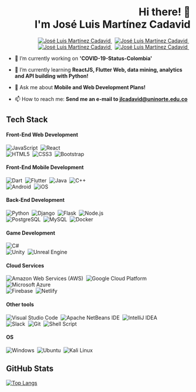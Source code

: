 
<div align="right">
  
  

  # Hi there! 👋 <br/> I'm José Luis Martínez Cadavid



  <a href="https://github.com/jlcadavid/" target="_blank" rel="noopener noreferrer">
  <img src="https://img.shields.io/badge/github%20-%23161b22.svg?&style=for-the-badge&logo=github&logoColor=white" alt="José Luis Martínez Cadavid"/>
  </a>&nbsp;

  <a href="https://www.linkedin.com/in/jlcadavid/" target="_blank" rel="noopener noreferrer">
  <img src="https://img.shields.io/badge/linkedin%20-%230077B5.svg?&style=for-the-badge&logo=linkedin&logoColor=white" alt="José Luis Martínez Cadavid"/>
  </a>&nbsp;

  <a href="https://www.instagram.com/jlcadavid/" target="_blank" rel="noopener noreferrer">
  <img src="https://img.shields.io/badge/instagram%20-%23E4405F.svg?&style=for-the-badge&logo=instagram&logoColor=white" alt="José Luis Martínez Cadavid"/>
  </a>&nbsp;

  <a href="mailto:jlcadavid@uninorte.edu.co" target="_blank" rel="noopener noreferrer">
  <img src="https://img.shields.io/badge/Gmail-D14836?style=for-the-badge&logo=gmail&logoColor=white" alt="José Luis Martínez Cadavid"/>
  </a>&nbsp;

</div>



- 🔭 I’m currently working on **'COVID-19-Status-Colombia'**
- 🌱 I’m currently learning **ReactJS, Flutter Web, data mining, analytics and API building with Python!**

- 🔭 Ask me about **Mobile and Web Development Plans!**

- 📫 How to reach me: **Send me an e-mail to jlcadavid@uninorte.edu.co**



## Tech Stack

#### Front-End Web Development

<img src="https://img.shields.io/badge/JavaScript-323330?style=for-the-badge&logo=javascript&logoColor=F7DF1E" alt="JavaScript"/>&nbsp;
<img src="https://img.shields.io/badge/React-20232A?style=for-the-badge&logo=react&logoColor=61DAFB" alt="React"/>&nbsp;
<br/>
<img src="https://img.shields.io/badge/html5%20-%23E34F26.svg?&style=for-the-badge&logo=html5&logoColor=white" alt="HTML5"/>&nbsp;
<img src="https://img.shields.io/badge/css3%20-%231572B6.svg?&style=for-the-badge&logo=css3&logoColor=white" alt="CSS3"/>&nbsp;
<img src="https://img.shields.io/badge/Bootstrap-563D7C?style=for-the-badge&logo=bootstrap&logoColor=white" alt="Bootstrap"/>&nbsp;

#### Front-End Mobile Development

<img src="https://img.shields.io/badge/Dart-0175C2?style=for-the-badge&logo=dart&logoColor=white" alt="Dart"/>&nbsp;
<img src="https://img.shields.io/badge/Flutter-02569B?style=for-the-badge&logo=flutter&logoColor=white" alt="Flutter"/>&nbsp;
<img src="https://img.shields.io/badge/Java-ED8B00?style=for-the-badge&logo=java&logoColor=white" alt="Java"/>&nbsp;
<img src="https://img.shields.io/badge/C%2B%2B-00599C?style=for-the-badge&logo=c%2B%2B&logoColor=white" alt="C++"/>&nbsp;
<br/>
<img src="https://img.shields.io/badge/Android-3DDC84?style=for-the-badge&logo=android&logoColor=white" alt="Android"/>&nbsp;
<img src="https://img.shields.io/badge/iOS-000000?style=for-the-badge&logo=ios&logoColor=white" alt="iOS"/>&nbsp;

#### Back-End Development

<img src="https://img.shields.io/badge/python%20-%233776AB.svg?&style=for-the-badge&logo=python&logoColor=white" alt="Python"/>&nbsp;
<img src="https://img.shields.io/badge/Django-092E20?style=for-the-badge&logo=django&logoColor=white" alt="Django"/>&nbsp;
<img src="https://img.shields.io/badge/Flask-000000?style=for-the-badge&logo=flask&logoColor=white" alt="Flask"/>&nbsp;
<img src="https://img.shields.io/badge/node.js%20-%23339933.svg?&style=for-the-badge&logo=node.js&logoColor=white" alt="Node.js"/>&nbsp;
<br/>
<img src="https://img.shields.io/badge/PostgreSQL-316192?style=for-the-badge&logo=postgresql&logoColor=white" alt="PostgreSQL"/>&nbsp;
<img src="https://img.shields.io/badge/MySQL-00000F?style=for-the-badge&logo=mysql&logoColor=white" alt="MySQL"/>&nbsp;
<img src="https://img.shields.io/badge/Docker-2CA5E0?style=for-the-badge&logo=docker&logoColor=white" alt="Docker"/>&nbsp;

#### Game Development

<img src="https://img.shields.io/badge/c sharp%20-%23239120.svg?&style=for-the-badge&logo=c-sharp&logoColor=white" alt="C#"/>&nbsp;
<br/>
<img src="https://img.shields.io/badge/Unity-100000?style=for-the-badge&logo=unity&logoColor=white" alt="Unity"/>&nbsp;
<img src="https://img.shields.io/badge/unreal engine%20-%23313131.svg?&style=for-the-badge&logo=unreal-engine&logoColor=white" alt="Unreal Engine"/>

#### Cloud Services

<img src="https://img.shields.io/badge/Amazon_AWS-232F3E?style=for-the-badge&logo=amazon-aws&logoColor=white" alt="Amazon Web Services (AWS)"/>&nbsp;
<img src="https://img.shields.io/badge/Google_Cloud-4285F4?style=for-the-badge&logo=google-cloud&logoColor=white" alt="Google Cloud Platform"/>&nbsp;
<img src="https://img.shields.io/badge/Microsoft_Azure-0089D6?style=for-the-badge&logo=microsoft-azure&logoColor=white" alt="Microsoft Azure"/>&nbsp;
<br/>
<img src="https://img.shields.io/badge/firebase-ffca28?style=for-the-badge&logo=firebase&logoColor=white" alt="Firebase"/>&nbsp;
<img src="https://img.shields.io/badge/netlify%20-%2300C7B7.svg?&style=for-the-badge&logo=netlify&logoColor=white" alt="Netlify"/>&nbsp;

#### Other tools

<img src="https://img.shields.io/badge/visual studio code%20-%23007ACC.svg?&style=for-the-badge&logo=visual-studio-code&logoColor=white" alt="Visual Studio Code"/>&nbsp;
<img src="https://img.shields.io/badge/apache netbeans ide%20-%231B6AC6.svg?&style=for-the-badge&logo=apache-netbeans-ide&logoColor=white" alt="Apache NetBeans IDE"/>&nbsp;
<img src="https://img.shields.io/badge/intellij idea%20-%23000000.svg?&style=for-the-badge&logo=intellij-idea&logoColor=white" alt="IntelliJ IDEA"/>&nbsp;
<br/>
<img src="https://img.shields.io/badge/Slack-4A154B?style=for-the-badge&logo=slack&logoColor=white" alt="Slack"/>&nbsp;
<img src="https://img.shields.io/badge/git%20-%23F05032.svg?&style=for-the-badge&logo=git&logoColor=white" alt="Git"/>&nbsp;
<img src="https://img.shields.io/badge/Shell_Script-121011?style=for-the-badge&logo=gnu-bash&logoColor=white" alt="Shell Script"/>&nbsp;

#### OS

<img src="https://img.shields.io/badge/Windows-0078D6?style=for-the-badge&logo=windows&logoColor=white" alt="Windows"/>&nbsp;
<img src="https://img.shields.io/badge/Ubuntu-E95420?style=for-the-badge&logo=ubuntu&logoColor=white" alt="Ubuntu"/>&nbsp;
<img src="https://img.shields.io/badge/Kali_Linux-557C94?style=for-the-badge&logo=kali-linux&logoColor=white" alt="Kali Linux"/>&nbsp;



## GitHub Stats

[![Top Langs](https://github-readme-stats.vercel.app/api/top-langs/?username=jlcadavid&layout=compact&theme=prussian)](https://github.com/jlcadavid/github-readme-stats)
<!--
  [![Github stats](https://github-readme-stats.vercel.app/api?username=jlcadavid&count_private=true&show_icons=true&theme=prussian)](https://github.com/jlcadavid/github-readme-stats)
  <br />
-->



<!--
**jlcadavid/jlcadavid** is a ✨ _special_ ✨ repository because its `README.md` (this file) appears on your GitHub profile.

Here are some ideas to get you started:

- 🔭 I’m currently working on ...
- 🌱 I’m currently learning ...
- 👯 I’m looking to collaborate on ...
- 🤔 I’m looking for help with ...
- 💬 Ask me about ...
- 📫 How to reach me: ...
- 😄 Pronouns: ...
- ⚡ Fun fact: ...
-->
